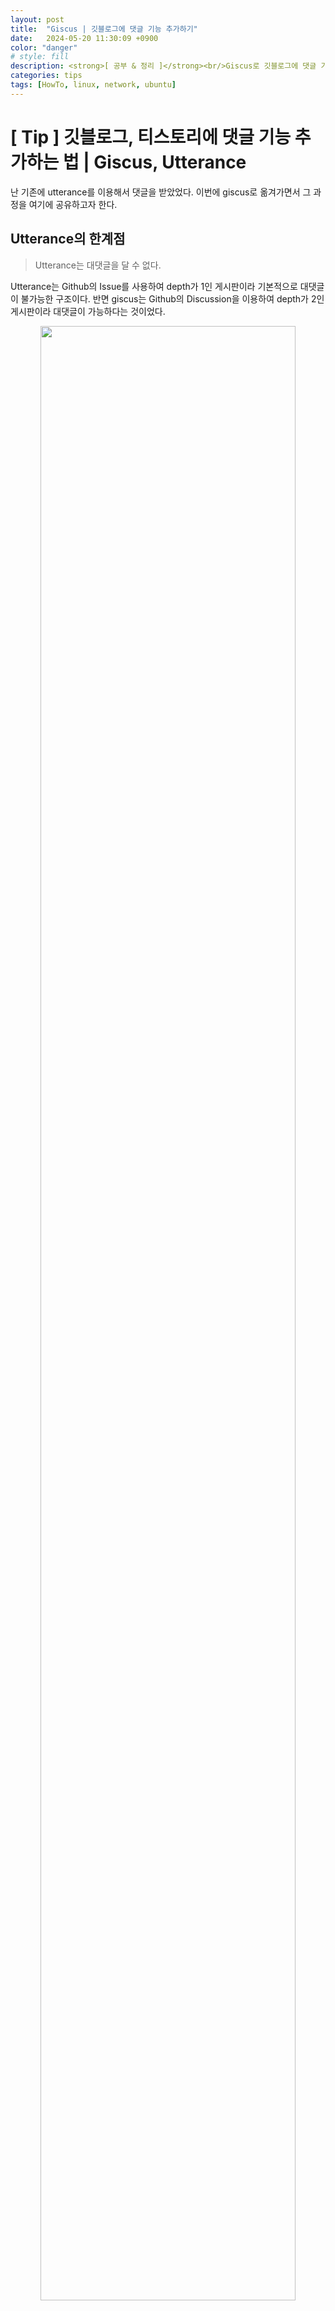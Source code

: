 ```yaml
---
layout: post
title:  "Giscus | 깃블로그에 댓글 기능 추가하기"
date:   2024-05-20 11:30:09 +0900
color: "danger"
# style: fill
description: <strong>[ 공부 & 정리 ]</strong><br/>Giscus로 깃블로그에 댓글 기능 추가하기 & Utterance의 한계점
categories: tips
tags: [HowTo, linux, network, ubuntu]
---
```

# [ Tip ] 깃블로그, 티스토리에 댓글 기능 추가하는 법 | Giscus, Utterance

난 기존에 utterance를 이용해서 댓글을 받았었다. 이번에 giscus로 옮겨가면서 그 과정을 여기에 공유하고자 한다. 

## Utterance의 한계점

> Utterance는 대댓글을 달 수 없다. 

Utterance는 Github의 Issue를 사용하여 depth가 1인 게시판이라 기본적으로 대댓글이 불가능한 구조이다. 반면 giscus는 Github의 Discussion을 이용하여 depth가 2인 게시판이라 대댓글이 가능하다는 것이었다. 



<p align='center'><img src='/assets/img/daily/giscus_test.png' width='90%'><figcaption>Giscus를 이용한 댓글창 예시</figcaption></p>

<font color='lightgray'>참고: https://imksh.com/121</font>

<br/>

## Giscus 연결하는 법

### 1. 공개 repository 생성

giscus를 이용하려면 먼저 Github 계정이 있어야하고, 해당 repository에 다음과 같은 설정이 완료되어야 한다.

- [ ] 공개(public)된 repository
- [ ] Discussion 활성화
- [ ] giscus 설치

<p align='center'><img src='/assets/img/daily/discussion.png' width='70%'><figcaption>Discussion 설정</figcaption></p>

repo를 공개로 설정하는 건 깃허브를 이용하는 개발자라면 알 것이라 생각해 생략하겠다. <font color='gray'>모르신다면 댓글로 부탁드려요!</font> Discussion 설정은 <code>Settings > Features > ✅ Discussion</code> 에서 해줄 수 있다. 여기까지 하면 아래 단계까지는 끝났다.

- [x] 공개(public)된 repository <br/>
- [x] Discussion 활성화 <br/>
- [ ] giscus 설치

<br/>

### 2. giscus 설치하기

- [giscus 설치 URL](https://github.com/apps/giscus)

위 링크를 통해 생성한 레포지토리에 giscus를 설치할 수 있다. 

<p align='center'><img src='/assets/img/daily/giscus.png' width='90%'><img src='/assets/img/daily/giscus_configure.png' width='50%'><figcaption>Giscus 설치</figcaption></p>

모든 repo에 설치할 것인지, 선택된 repo에만 설치할 것인지 권한을 물어보는 단계가 나오는데 난 그냥 <code>Only select repositories</code> 를 선택했다. 아! 그리고 아까 1번에서 만들어준 repo명을 입력해줘야 한다!


<p align='center'><img src='/assets/img/daily/repo_access.png' width='90%'><figcaption>Giscus repo 권한 설정</figcaption></p>

<br/>

### 3. giscus 커스텀하기

- [giscus 커스텀 URL](https://giscus.app/ko)

여기까지 왔으면 이제 확인을 해보자. 스크롤을 내리면 아래 언어 / 저장소 설정이 있다.

<p align='center'><img src='/assets/img/daily/repo_check.png' width='70%'><figcaption>Giscus 커스텀 페이지</figcaption></p>

저장소에 아까 만들어준 repo 명을 입력했을 때 위 그림처럼 '<font color='green'>통과했습니다! 이 저장소는 모든 조건을 만족합니다.</font>' 메시지가 나온다면 위 과정에 문제가 없었다는 뜻이다. 만약 안 뜬다면, repo 명을 다시 확인하거나 위 과정에서 빠뜨린 게 없나 다시 만들어보는 것을 추천한다. 

<br/>

<p align='center'><img src='/assets/img/daily/giscus_url.png' width='70%'></p>

위 그림은 해당 블로그 페이지랑 repo 내 Discussion을 어떻게 연결할 것인지 설정해주는 부분이다.

<br/>

{% capture carousel_images %}
/assets/img/daily/giscus_cate_func.png
/assets/img/daily/giscus_cate.png
{% endcapture %}
{% include elements/carousel.html %}

> 그림 오른쪽을 눌러보세요!

위 그림은 작성된 댓글들을 어느 카테고리에서 관리할 건지, 어떤 기능들을 추가할 건지에 관한 내용이다. 기호에 맞게 커스텀해주면 될 듯하다. 나는 <code>✅ 메인 포스트에 반응 남기기</code> 와 <code>✅ 댓글 위에 댓글 상자 배치</code>를 선택해주고, <code>Comments</code> 카테고리에 넣어주었다. 


<br/>

...

<br/>

여기까지 했다면 블로그에 복붙할 코드를 제공해준다. <br/>
아래 script 코드를 블로그 레이아웃 앞부분에 넣어주면.. 이제 하나만 더 하면 된다!

<p align='center'><img src='/assets/img/daily/giscus_code.png' width='70%'></p>

<br/>

### 4. giscus 적용하기

위 script 코드가 작동할 때 <code>giscus</code> class에 댓글창이 열린다. script 코드는 앞에 아무데나 넣어줬다면, 이제 댓글창이 열렸으면 좋은 위치에 아래 코드를 추가로 작성해주자.

```html
<div class="giscus"></div>
```

## 마무리

사실 utterance나 giscus 모두 깃허브 계정 소유자만 댓글을 달 수 있기 때문에 접근성이 떨어진다. 또 깃허브 로그인도 필요해서 번거롭기 때문에 익명 댓글은 어떻게 달 수 있나 하고 찾아봤었다. 익명이 댓글을 더 쓰긴 쉽지만 그 만큼 스팸 댓글이 달릴 가능성도 많다고 한다. 블로그 특성상 개발자들과 소통하는 게 주가 되어야 하기도 하서 대댓글 기능이 있는 giscus로 가기로 했다!! 나중에 같은 고민을 하는 개발자들을 위해 이렇게 글을 남긴다 🐾

<br><br><br>



